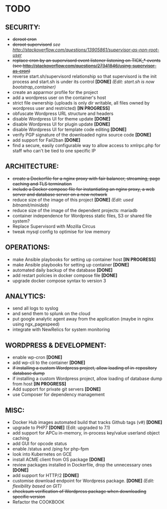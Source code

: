 # TODO

## SECURITY:

* ~~deroot cron~~
* ~~deroot supervisord~~ _see http://stackoverflow.com/questions/13905861/supervisor-as-non-root-user_
* ~~replace cron by an supervisord event listener listening on TICK_* events (see http://stackoverflow.com/questions/27341846/using-supervisor-as-cron)~~
* reverse start.sh/supervisord relationship so that supervisord is the init process and start.sh is under its control **[DONE]** _(Edit: start.sh is now bootstrap_container)_
* create an apparmor profile for the project
* add a wordpress user on the container's host
* strict file ownership (uploads is only dir writable, all files owned by wordpress user and restricted) **[IN PROGRESS]**
* obfuscate Wordpress URL structure and headers
* disable Wordpress UI for theme update **[DONE]**
* disable Wordpress UI for plugin update **[DONE]**
* disable Wordpress UI for template code editing **[DONE]**
* verify PGP signature of the downloaded nginx source code **[DONE]**
* add support for Fail2ban **[DONE]**
* find a secure, easily configurable way to allow access to xmlrpc.php for staff who can't be tied to one specific IP

## ARCHITECTURE:

* ~~create a Dockerfile for a nginx proxy with fair balancer, streaming, page caching and TLS termination~~
* ~~include a Docker compose file for instantiating an nginx proxy,  a web server and database server on a new network~~
* reduce size of the image of this project **[DONE]** _(Edit: used bitnamit/minideb)_
* reduce size of the image of the dependent projects: mariadb
* container independence for Wordpress static files, S3 or shared file system?
* Replace Supervisord with Mozilla Circus
* tweak mysql config to optimise for low memory

## OPERATIONS:

* make Ansible playbooks for setting up container host **[IN PROGRESS]**
* make Ansible playbooks for setting up container  **[DONE]**
* automated daily backup of the database **[DONE]**
* add restart policies in docker compose file **[DONE]**
* upgrade docker compose syntax to version 3

## ANALYTICS:

* send all logs to syslog
* and send them to splunk on the cloud
* put google analytic agent away from the application (maybe in nginx using ngx_pagespeed)
* integrate with NewRelics for system monitoring

## WORDPRESS & DEVELOPMENT:
* enable wp-cron **[DONE]**
* add wp-cli to the container **[DONE]**
* ~~if installing a custom Wordpress project, allow loading of in-repository database dump~~
* if installing a custom Wordpress project, allow loading of database dump from host **[IN PROGRESS]**
* Add support for private git servers **[DONE]**
* use Composer for dependency management

## MISC:

* Docker Hub images automated build that tracks Github tags (v#) **[DONE]**
* upgrade to PHP7 **[DONE]** (Edit: upgraded to 7.1)
* add support for APCu in-memory, in-process key/value userland object caching
* add GUI for opcode status
* enable /status and /ping for php-fpm
* look into Kubernetes on GCE
* install ACME client from OS package **[DONE]**
* review packages installed in Dockerfile, drop the unnecessary ones **[DONE]**
* add support for HTTP/2 **[DONE]**
* customise download endpoint for Wordpress package. **[DONE]** _(Edit: flexibility based on GIT)_
* ~~checksum verification of Wordpress package when downloading specific version~~
* Refactor the COOKBOOK
